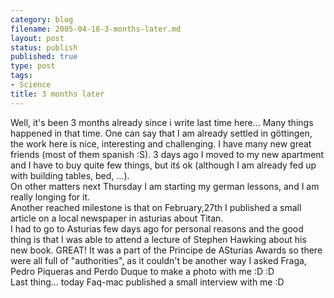 ```yaml
--- 
category: blog
filename: 2005-04-18-3-months-later.md
layout: post
status: publish
published: true
type: post
tags: 
- Science
title: 3 months later
---
```

Well, it's been 3 months already since i write last time here... Many things happened in that time. One can say that I am already settled in göttingen, the work here is nice, interesting and challenging. I have many new great friends (most of them spanish :S). 3 days ago I moved to my new apartment and I have to buy quite few things, but itś ok (although I am already fed up with building tables, bed, ...).<br />On other matters next Thursday I am starting my german lessons, and I am really longing for it.<br />Another reached milestone is that on February,27th I published a small article on a local newspaper in asturias about  Titan.<br />I had to go to Asturias few days ago for personal reasons and the good thing is that I was able to attend a lecture of Stephen Hawking about his new book. GREAT! It was a part of the Principe de ASturias Awards so there were all full of "authorities", as it couldn't be another way I asked Fraga, Pedro Piqueras and Perdo Duque to make a photo with me :D :D<br />Last thing... today Faq-mac published a small interview with me :D
